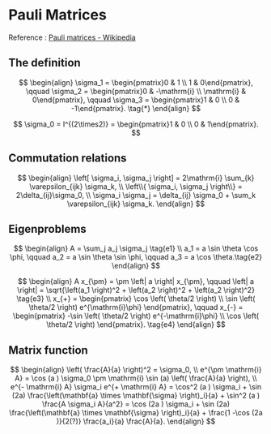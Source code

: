 # Pauli Matrices

Reference : [Pauli matrices - Wikipedia](https://en.wikipedia.org/wiki/Pauli_matrices)

## The definition


$$
\begin{align}
\sigma_1 =
\begin{pmatrix}0 & 1 \\
1 & 0\end{pmatrix},
\qquad
\sigma_2 =
\begin{pmatrix}0 & -\mathrm{i} \\
\mathrm{i} & 0\end{pmatrix},
\qquad
\sigma_3 =
\begin{pmatrix}1 & 0 \\
0 & -1\end{pmatrix}.
\tag{*}
\end{align} 
$$

$$
\sigma_0 = I^{(2\times2)} = 
\begin{pmatrix}1 & 0 \\
0 & 1\end{pmatrix}.
$$

## Commutation relations

$$
\begin{align}
\left[ \sigma_i, \sigma_j \right] = 2\mathrm{i} \sum_{k} \varepsilon_{ijk} \sigma_k, \\
\left\\{ \sigma_i, \sigma_j \right\\} = 2\delta_{ij}\sigma_0, \\
\sigma_i \sigma_j = \delta_{ij} \sigma_0 + \sum_k \varepsilon_{ijk} \sigma_k.
\end{align} 
$$

## Eigenproblems

$$
\begin{align}
A =
\sum_j a_j \sigma_j \tag{e1} \\
a_1 = 
a \sin \theta \cos \phi,
\qquad
a_2 = 
a \sin \theta \sin \phi,
\qquad
a_3 = 
a \cos \theta.\tag{e2}
\end{align} 
$$

$$
\begin{align}
A x_{\pm} =
\pm \left| a \right| x_{\pm}, 
\qquad
\left| a \right| = \sqrt{\left(a_1 \right)^2 + \left(a_2 \right)^2 + \left(a_2 \right)^2} \tag{e3} \\
x_{+} =
\begin{pmatrix}
\cos \left( \theta/2 \right) \\
\sin \left( \theta/2 \right) e^{\mathrm{i}\phi}
\end{pmatrix},
\qquad
x_{-} =
\begin{pmatrix}
-\sin \left( \theta/2 \right) e^{-\mathrm{i}\phi} \\
\cos \left( \theta/2 \right)
\end{pmatrix}. \tag{e4}
\end{align} 
$$

## Matrix function
$$
\begin{align}
  \left( \frac{A}{a} \right)^2 = \sigma_0, \\
  e^{\pm \mathrm{i} A} =
  \cos (a ) \sigma_0 
  \pm
  \mathrm{i} \sin (a) \left( \frac{A}{a} \right), \\
  e^{- \mathrm{i} A} \sigma_i e^{+ \mathrm{i} A} =
  \cos^2 (a ) \sigma_i
  +
  \sin (2a) \frac{\left(\mathbf{a} \times \mathbf{\sigma} \right)_i}{a}
  +
  \sin^2 (a ) \frac{A \sigma_i A}{a^2} =
  \cos (2a ) \sigma_i
  +
  \sin (2a) \frac{\left(\mathbf{a} \times \mathbf{\sigma} \right)_i}{a}
  +
  \frac{1 -\cos (2a )}{2(?)} \frac{a_i}{a} \frac{A}{a}.
\end{align}
$$
